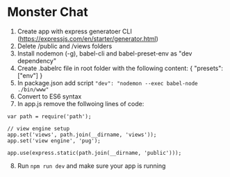 # Monster Chat

1. Create app with express generatoer CLI (https://expressjs.com/en/starter/generator.html)
2. Delete /public and /views folders
3. Install nodemon (-g), babel-cli and babel-preset-env as "dev dependency"
4. Create .babelrc file in root folder with the following content:
   {
   "presets": ["env"]
   }
5. In package.json add script `"dev": "nodemon --exec babel-node ./bin/www"`
6. Convert to ES6 syntax
7. In app.js remove the follwoing lines of code:

```
var path = require('path');

// view engine setup
app.set('views', path.join(__dirname, 'views'));
app.set('view engine', 'pug');

app.use(express.static(path.join(__dirname, 'public')));

```

8. Run `npm run dev` and make sure your app is running
